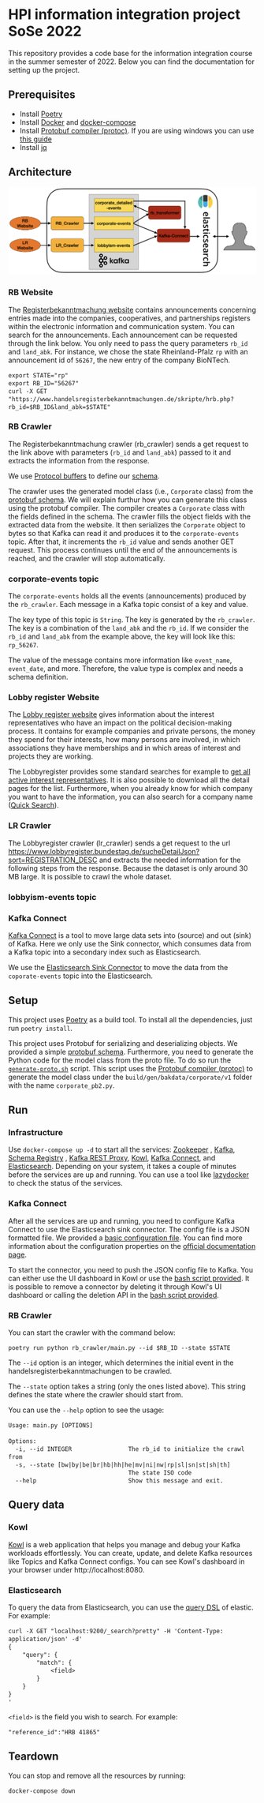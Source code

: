 # HPI information integration project SoSe 2022

This repository provides a code base for the information integration course in the summer semester of 2022. Below you
can find the documentation for setting up the project.

## Prerequisites

- Install [Poetry](https://python-poetry.org/docs/#installation)
- Install [Docker](https://docs.docker.com/get-docker/) and [docker-compose](https://docs.docker.com/compose/install/)
- Install [Protobuf compiler (protoc)](https://grpc.io/docs/protoc-installation/). If you are using windows you can
  use [this guide](https://www.geeksforgeeks.org/how-to-install-protocol-buffers-on-windows/)
- Install [jq](https://stedolan.github.io/jq/download/)

## Architecture

![](architecture.png)

### RB Website

The [Registerbekanntmachung website](https://www.handelsregisterbekanntmachungen.de/index.php?aktion=suche) contains
announcements concerning entries made into the companies, cooperatives, and
partnerships registers within the electronic information and communication system. You can search for the announcements.
Each announcement can be requested through the link below. You only need to pass the query parameters `rb_id`
and `land_abk`. For instance, we chose the state Rheinland-Pfalz `rp` with an announcement id of `56267`, the
new entry of the company BioNTech.

```shell
export STATE="rp" 
export RB_ID="56267"
curl -X GET  "https://www.handelsregisterbekanntmachungen.de/skripte/hrb.php?rb_id=$RB_ID&land_abk=$STATE"
```

### RB Crawler

The Registerbekanntmachung crawler (rb_crawler) sends a get request to the link above with parameters (`rb_id`
and `land_abk`) passed to it and extracts the information from the response.

We use [Protocol buffers](https://developers.google.com/protocol-buffers)
to define our [schema](./proto/bakdata/corporate/v1/corporate.proto).

The crawler uses the generated model class (i.e., `Corporate` class) from
the [protobuf schema](./proto/bakdata/corporate/v1/corporate.proto).
We will explain furthur how you can generate this class using the protobuf compiler.
The compiler creates a `Corporate` class with the fields defined in the schema. The crawler fills the object fields with
the extracted data from the website.
It then serializes the `Corporate` object to bytes so that Kafka can read it and produces it to the `corporate-events`
topic. After that, it increments the `rb_id` value and sends another GET request.
This process continues until the end of the announcements is reached, and the crawler will stop automatically.

### corporate-events topic

The `corporate-events` holds all the events (announcements) produced by the `rb_crawler`. Each message in a Kafka topic
consist of a key and value.

The key type of this topic is `String`. The key is generated by the `rb_crawler`. The key
is a combination of the `land_abk` and the `rb_id`. If we consider the `rb_id` and `land_abk` from the example above,
the key will look like this: `rp_56267`.

The value of the message contains more information like `event_name`, `event_date`, and more. Therefore, the value type
is complex and needs a schema definition.


### Lobby register Website

The [Lobby register website](https://www.lobbyregister.bundestag.de/startseite?lang=de) gives information about 
the interest representatives who have an impact on the political decision-making process.
It contains for example companies and private persons, the money they spend for their interests, how many persons are 
involved, in which associations they have memberships and in which areas of interest and projects they are working.

The Lobbyregister provides some standard searches for example to 
[get all active interest representatives](https://www.lobbyregister.bundestag.de/suche?pageSize=10&filter%5Bactivelobbyist%5D%5Btrue%5D=true&sort=NAME_ASC).
It is also possible to download all the detail pages for the list. 
Furthermore, when you already know for which company you want to have the information, you can also search for a company name
([Quick Search](https://www.lobbyregister.bundestag.de/startseite?lang=de)).

### LR Crawler
The Lobbyregister crawler (lr_crawler) sends a get request to the url 
https://www.lobbyregister.bundestag.de/sucheDetailJson?sort=REGISTRATION_DESC and extracts the needed information for 
the following steps from the response. Because the dataset is only around 30 MB large. It is possible to crawl the 
whole dataset.


### lobbyism-events topic


### Kafka Connect

[Kafka Connect](https://docs.confluent.io/platform/current/connect/index.html) is a tool to move large data sets into
(source) and out (sink) of Kafka.
Here we only use the Sink connector, which consumes data from a Kafka topic into a secondary index such as
Elasticsearch.

We use the [Elasticsearch Sink Connector](https://docs.confluent.io/kafka-connect-elasticsearch/current/overview.html)
to move the data from the `coporate-events` topic into the Elasticsearch.

## Setup

This project uses [Poetry](https://python-poetry.org/) as a build tool.
To install all the dependencies, just run `poetry install`.

This project uses Protobuf for serializing and deserializing objects. We provided a
simple [protobuf schema](./proto/bakdata/corporate/v1/corporate.proto).
Furthermore, you need to generate the Python code for the model class from the proto file.
To do so run the [`generate-proto.sh`](./generate-proto.sh) script.
This script uses the [Protobuf compiler (protoc)](https://grpc.io/docs/protoc-installation/) to generate the model class
under the `build/gen/bakdata/corporate/v1` folder
with the name `corporate_pb2.py`.

## Run

### Infrastructure

Use `docker-compose up -d` to start all the services: [Zookeeper](https://zookeeper.apache.org/)
, [Kafka](https://kafka.apache.org/), [Schema
Registry](https://docs.confluent.io/platform/current/schema-registry/index.html)
, [Kafka REST Proxy]((https://github.com/confluentinc/kafka-rest)), [Kowl](https://github.com/redpanda-data/kowl),
[Kafka Connect](https://docs.confluent.io/platform/current/connect/index.html),
and [Elasticsearch](https://www.elastic.co/elasticsearch/). Depending on your system, it takes a couple of minutes
before the services are up and running. You can use a tool
like [lazydocker](https://github.com/jesseduffield/lazydocker)
to check the status of the services.

### Kafka Connect

After all the services are up and running, you need to configure Kafka Connect to use the Elasticsearch sink connector.
The config file is a JSON formatted file. We provided a [basic configuration file](./connect/elastic-sink.json).
You can find more information about the configuration properties on
the [official documentation page](https://docs.confluent.io/kafka-connect-elasticsearch/current/overview.html).

To start the connector, you need to push the JSON config file to Kafka. You can either use the UI dashboard in Kowl or
use the [bash script provided](./connect/push-config.sh). It is possible to remove a connector by deleting it
through Kowl's UI dashboard or calling the deletion API in the [bash script provided](./connect/delete-config.sh).

### RB Crawler

You can start the crawler with the command below:

```shell
poetry run python rb_crawler/main.py --id $RB_ID --state $STATE
```

The `--id` option is an integer, which determines the initial event in the handelsregisterbekanntmachungen to be
crawled.

The `--state` option takes a string (only the ones listed above). This string defines the state where the crawler should
start from.

You can use the `--help` option to see the usage:

```
Usage: main.py [OPTIONS]

Options:
  -i, --id INTEGER                The rb_id to initialize the crawl from
  -s, --state [bw|by|be|br|hb|hh|he|mv|ni|nw|rp|sl|sn|st|sh|th]
                                  The state ISO code
  --help                          Show this message and exit.
```

## Query data

### Kowl

[Kowl](https://github.com/redpanda-data/kowl) is a web application that helps you manage and debug your Kafka workloads
effortlessly. You can create, update, and delete Kafka resources like Topics and Kafka Connect configs.
You can see Kowl's dashboard in your browser under http://localhost:8080.

### Elasticsearch

To query the data from Elasticsearch, you can use
the [query DSL](https://www.elastic.co/guide/en/elasticsearch/reference/7.17/query-dsl.html) of elastic. For example:

```shell
curl -X GET "localhost:9200/_search?pretty" -H 'Content-Type: application/json' -d'
{
    "query": {
        "match": {
            <field>
        }
    }
}
'
```

`<field>` is the field you wish to search. For example:

```
"reference_id":"HRB 41865"
```

## Teardown
You can stop and remove all the resources by running:
```shell
docker-compose down
```

